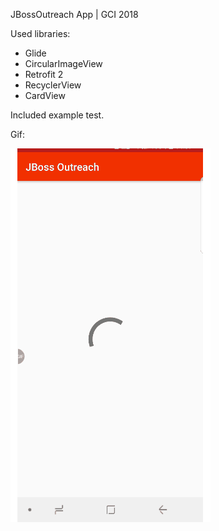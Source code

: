 JBossOutreach App | GCI 2018

Used libraries:
- Glide
- CircularImageView
- Retrofit 2
- RecyclerView
- CardView

Included example test.

Gif:

<img src="20181111_143731.gif">
